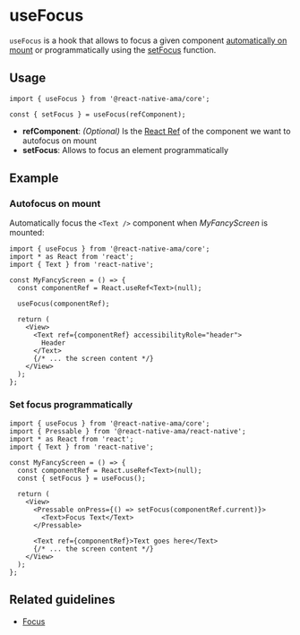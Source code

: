 # useFocus

`useFocus` is a hook that allows to focus a given component [automatically on mount](#autofocus-on-mount) or programmatically using
the [setFocus](#set-focus-programmatically) function.

## Usage

```tsx {1-2}
import { useFocus } from '@react-native-ama/core';

const { setFocus } = useFocus(refComponent);
```

- **refComponent**: _(Optional)_ Is the [React Ref](https://reactjs.org/docs/refs-and-the-dom.html) of the component we
  want to autofocus on mount
- **setFocus**: Allows to focus an element programmatically

## Example

### Autofocus on mount

Automatically focus the `<Text />` component when _MyFancyScreen_ is mounted:

```tsx
import { useFocus } from '@react-native-ama/core';
import * as React from 'react';
import { Text } from 'react-native';

const MyFancyScreen = () => {
  const componentRef = React.useRef<Text>(null);

  useFocus(componentRef);

  return (
    <View>
      <Text ref={componentRef} accessibilityRole="header">
        Header
      </Text>
      {/* ... the screen content */}
    </View>
  );
};
```

### Set focus programmatically

```tsx
import { useFocus } from '@react-native-ama/core';
import { Pressable } from '@react-native-ama/react-native';
import * as React from 'react';
import { Text } from 'react-native';

const MyFancyScreen = () => {
  const componentRef = React.useRef<Text>(null);
  const { setFocus } = useFocus();

  return (
    <View>
      <Pressable onPress={() => setFocus(componentRef.current)}>
        <Text>Focus Text</Text>
      </Pressable>

      <Text ref={componentRef}>Text goes here</Text>
      {/* ... the screen content */}
    </View>
  );
};
```

## Related guidelines

- [Focus](/guidelines/focus)
